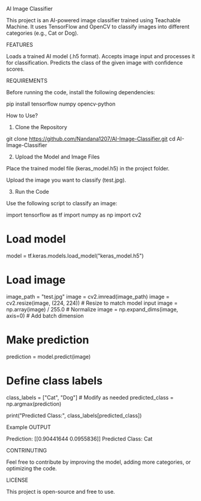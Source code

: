 AI Image Classifier

This project is an AI-powered image classifier trained using Teachable Machine. It uses TensorFlow and OpenCV to classify images into different categories (e.g., Cat or Dog).

FEATURES

Loads a trained AI model (.h5 format).
Accepts image input and processes it for classification.
Predicts the class of the given image with confidence scores.

REQUIREMENTS

Before running the code, install the following dependencies:

pip install tensorflow numpy opencv-python

How to Use?

1. Clone the Repository

git clone https://github.com/Nandana1207/AI-Image-Classifier.git
cd AI-Image-Classifier

2. Upload the Model and Image Files

Place the trained model file (keras_model.h5) in the project folder.

Upload the image you want to classify (test.jpg).


3. Run the Code

Use the following script to classify an image:

import tensorflow as tf
import numpy as np
import cv2

# Load model
model = tf.keras.models.load_model("keras_model.h5")

# Load image
image_path = "test.jpg"
image = cv2.imread(image_path)
image = cv2.resize(image, (224, 224))  # Resize to match model input
image = np.array(image) / 255.0  # Normalize
image = np.expand_dims(image, axis=0)  # Add batch dimension

# Make prediction
prediction = model.predict(image)

# Define class labels
class_labels = ["Cat", "Dog"]  # Modify as needed
predicted_class = np.argmax(prediction)

print("Predicted Class:", class_labels[predicted_class])

Example OUTPUT

Prediction: [[0.90441644 0.0955836]]
Predicted Class: Cat

CONTRINUTING

Feel free to contribute by improving the model, adding more categories, or optimizing the code.

LICENSE

This project is open-source and free to use.
